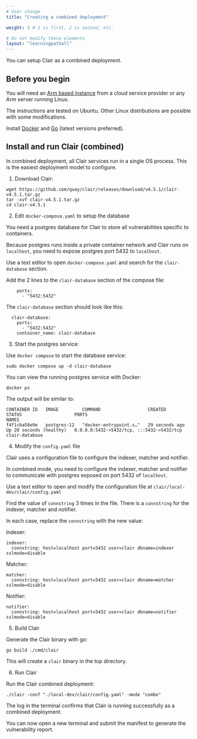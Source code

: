 ```yaml
---
# User change
title: "Creating a combined deployment"

weight: 3 # 1 is first, 2 is second, etc.

# Do not modify these elements
layout: "learningpathall"
---
```


You can setup Clair as a combined deployment.

## Before you begin

You will need an [Arm based instance](/learning-paths/servers-and-cloud-computing/csp/) from a cloud service provider or any Arm server running Linux.

The instructions are tested on Ubuntu. Other Linux distributions are possible with some modifications.

Install [Docker](/install-guides/docker/docker-engine/) and [Go](/install-guides/go/) (latest versions preferred).


## Install and run Clair (combined)

In combined deployment, all Clair services run in a single OS process. This is the easiest deployment model to configure.

1. Download Clair:

```console
wget https://github.com/quay/clair/releases/download/v4.5.1/clair-v4.5.1.tar.gz
tar -xvf clair-v4.5.1.tar.gz
cd clair-v4.5.1
```

2. Edit `docker-compose.yaml` to setup the database

You need a postgres database for Clair to store all vulnerabilities specific to containers. 

Because postgres runs inside a private container network and Clair runs on `localhost`, you need to expose postgres port 5432 to `localhost`. 

Use a text editor to open `docker-compose.yaml` and search for the `clair-database` section.

Add the 2 lines to the `clair-database` section of the compose file:

```console
    ports:
      - "5432:5432"
```

The `clair-database` section should look like this:

```output
  clair-database:
    ports:
      - "5432:5432"
    container_name: clair-database
```

3. Start the postgres service:

Use `docker compose` to start the database service:

```console
sudo docker compose up -d clair-database
```

You can view the running postgres service with Docker:

```console
docker ps
```

The output will be similar to:

```output
CONTAINER ID   IMAGE         COMMAND                  CREATED          STATUS                    PORTS                                       NAMES
f4f1cba58e9e   postgres:12   "docker-entrypoint.s…"   29 seconds ago   Up 20 seconds (healthy)   0.0.0.0:5432->5432/tcp, :::5432->5432/tcp   clair-database
```

4. Modify the `config.yaml` file

Clair uses a configuration file to configure the indexer, matcher and notifier. 

In combined mode, you need to configure the indexer, matcher and notifier to communicate with postgres exposed on port 5432 of `localhost`. 

Use a text editor to open and modify the configuration file at `clair/local-dev/clair/config.yaml` 

Find the value of `connstring` 3 times in the file. There is a `connstring` for the indexer, matcher and notifier.

In each case, replace the `connstring` with the new value:

Indexer:

```console
indexer:
  connstring: host=localhost port=5432 user=clair dbname=indexer sslmode=disable
```

Matcher:

```console
matcher:
  connstring: host=localhost port=5432 user=clair dbname=matcher sslmode=disable
```

Notifier:

```console
notifier:
  connstring: host=localhost port=5432 user=clair dbname=notifier sslmode=disable
```

5. Build Clair

Generate the Clair binary with go: 

```console
go build ./cmd/clair
```

This will create a `clair` binary in the top directory.

6. Run Clair

Run the Clair combined deployment:

```console
./clair -conf "./local-dev/clair/config.yaml" -mode "combo"
```

The log in the terminal confirms that Clair is running successfully as a combined deployment. 

You can now open a new terminal and submit the manifest to generate the vulnerability report.

